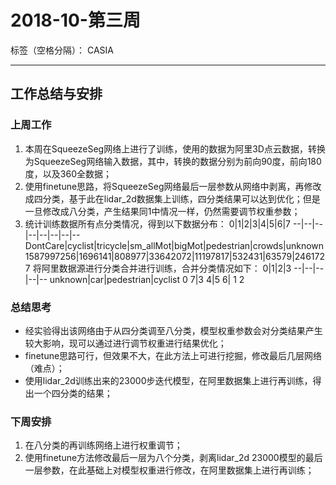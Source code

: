 ﻿# 2018-10-第三周

标签（空格分隔）： CASIA

---

## 工作总结与安排

### 上周工作

1. 本周在SqueezeSeg网络上进行了训练，使用的数据为阿里3D点云数据，转换为SqueezeSeg网络输入数据，其中，转换的数据分别为前向90度，前向180度，以及360全数据；
2. 使用finetune思路，将SqueezeSeg网络最后一层参数从网络中剥离，再修改成四分类，基于此在lidar_2d数据集上训练，四分类结果可以达到优化；但是一旦修改成八分类，产生结果同1中情况一样，仍然需要调节权重参数；
3. 统计训练数据所有点分类情况，得到以下数据分布：
0|1|2|3|4|5|6|7
--|--|--|--|--|--|--|--
DontCare|cyclist|tricycle|sm_allMot|bigMot|pedestrian|crowds|unknown
1587997256|1696141|808977|33642072|11197817|532431|63579|2461727
将阿里数据源进行分类合并进行训练，合并分类情况如下：
0|1|2|3
--|--|--|--|--
unknown|car|pedestrian|cyclist
0 7|3 4|5 6| 1 2

### 总结思考

 - 经实验得出该网络由于从四分类调至八分类，模型权重参数会对分类结果产生较大影响，现可以通过进行调节权重进行结果优化；
 - finetune思路可行，但效果不大，在此方法上可进行挖掘，修改最后几层网络（难点）；
 - 使用lidar_2d训练出来的23000步迭代模型，在阿里数据集上进行再训练，得出一个四分类的结果；

### 下周安排

1. 在八分类的再训练网络上进行权重调节；
2. 使用finetune方法修改最后一层为八个分类，剥离lidar_2d 23000模型的最后一层参数，在此基础上对模型权重进行修改，在阿里数据集上进行再训练；


  [1]: http://static.zybuluo.com/usiege/thvmyvd1fo1kzy6qsunr36vg/image_1cpjlhmvuqcj14bg10cp1be014kk9.png